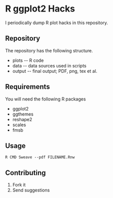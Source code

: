 R ggplot2 Hacks
===============

I periodically dump R plot hacks in this repository.

Repository
----------

The repository has the following structure.

* plots -- R code
* data -- data sources used in scripts
* output -- final output; PDF, png, tex et al.


Requirements
------------

You will need the following R packages

* ggplot2
* ggthemes
* reshape2
* scales
* fmsb


Usage
-----

    R CMD Sweave --pdf FILENAME.Rnw

Contributing
------------

1. Fork it
2. Send suggestions
